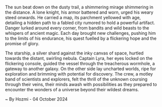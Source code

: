 
The sun beat down on the dusty trail, a shimmering mirage shimmering in the distance.  A lone knight, his armor battered and worn, urged his weary steed onwards.  He carried a map, its parchment yellowed with age, detailing a hidden path to a fabled city rumored to hold a powerful artifact.  Danger lurked around every corner, from bandits and wild beasts to the whispers of ancient magic.  Each day brought new challenges, pushing him to the limits of his endurance, his quest fuelled by a flickering hope and the promise of glory.

The starship, a silver shard against the inky canvas of space, hurtled towards the distant, swirling nebula. Captain Lyra, her eyes locked on the flickering console, guided the vessel through the treacherous wormhole, a gateway to another galaxy. On the other side lay uncharted worlds, ripe for exploration and brimming with potential for discovery.  The crew, a motley band of scientists and explorers, felt the thrill of the unknown coursing through their veins, their minds awash with possibilities as they prepared to encounter the wonders of a universe beyond their wildest dreams. 

~ By Hozmi - 04 October 2024
